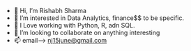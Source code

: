 - 👋 Hi, I’m Rishabh Sharma
- 👀 I’m interested in Data Analytics, finance$$ to be specific.
- 🌱 I Love working with Python, R, adn SQL.
- 💞️ I’m looking to collaborate on anything interesting
- 📫 email--> nj15june@gmail.com


